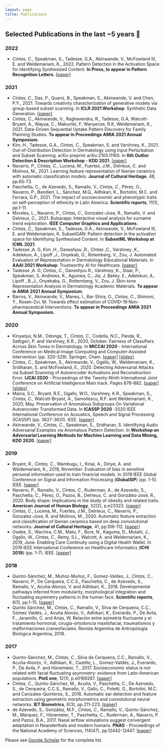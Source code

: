```yaml
---
layout: page
title: Publications
---
```


## Selected Publications in the last ~5 years 📜

### 2022

* *Cintas, C.*, Speakman, S., Tadesse, G.A., Akinwande, V., McFowland III, E. and Weldemariam, K., 2022. Pattern Detection in the Activation Space for Identifying Synthesized Content. **In Press, to appear in Pattern Recognition Letters**. [[paper]](https://arxiv.org/pdf/2105.12479.pdf)

### 2021

* *Cintas, C.*, Das, P., Quanz, B., Speakman, S., Akinwande, V. and Chen, P.Y., 2021. Towards creativity characterization of generative models via group-based subset scanning. In **ICLR 2021 Workshop**: Synthetic Data Generation. [[paper]](https://arxiv.org/pdf/2104.00479.pdf)
* *Cintas, C.*, Akinwande, V., Raghavendra, R., Tadesse, G.A, Walcott-Bryant, A., Wayua, C., Makumbi, F, Wanyenze, R.K, Weldemariam, K., 2021. Data-Driven Sequential Uptake Pattern Discovery for Family Planning Studies. **To appear in Proceedings AMIA 2021 Annual Symposium.**
* Kim, H., Tadesse, G.A., *Cintas, C.*, Speakman, S. and Varshney, K., 2021. Out-of-Distribution Detection in Dermatology using Input Perturbation and Subset Scanning. arXiv preprint arXiv:2105.11160. In **6th Outlier Detection & Description Workshop - KDD 2021**. [[paper]](https://arxiv.org/pdf/2105.11160.pdf)
* Navarro, P., *Cintas, C.*, Lucena, M., Fuertes, J.M., Delrieux, C. and Molinos, M., 2021. Learning feature representation of Iberian ceramics with automatic classification models. **Journal of Cultural Heritage**, 48, pp.65-73.
* Paschetta, C., de Azevedo, S., Ramallo, V., *Cintas, C.*, Pérez, O., Navarro, P., Bandieri, L., Sánchez, M.Q., Adhikari, K., Bortolini, M.C. and Ferrara, G.P., 2021. The impact of socioeconomic and phenotypic traits on self-perception of ethnicity in Latin America. **Scientific reports**, 11(1), pp.1-11.
* Morales, L., Navarro, P., *Cintas, C.*, Gonzalez-Jose, R., Ramallo, V. and Delrieux, C., 2021. Bulsarapp: Interactive visual analysis for surname trend exploration. **IEEE Computer Graphics and Applications**.
* *Cintas, C.*, Speakman, S., Tadesse, G.A., Akinwande, V., McFowland III, E. and Weldemariam, K. SubsetGAN: Pattern detection in the activation space for Identifying Synthesised Content. In **SubsetML Workshop at ICML 2021**.
* Tadesse ,A. G, Kim ,H., Daneshjou ,R., *Cintas ,C.*, Varshney ,K., Adelekun, A., Lipoff ,J., Onyekab, G., Rotemberg, V., Zou, J. Automated Evaluation of Representation in Dermatology Educational Materials. In **AAAI 2021 Workshop**: Trustworthy AI for Healthcare. [[paper]](https://taih20.github.io/papers/11/CameraReady/AAAI_2021_Trustworthy_camera_ready.pdf)
* Tadesse ,A. G, *Cintas, C.*, Daneshjou R., Varshney ,K., Staar, P., Speakman, S. Andrews, K., Agunwa, C., Jia, J. Bailey, E., Adelekun, A., Lipoff , B.,J., Onyekaba, G., Rottemberg, V., Zou, J. Skin-tone Representation Analysis in Dermatology Academic Materials.  **To appear in AMIA 2021 Annual Symposium.**
* Barros, V., Akinwande, V., Manes, I., Bar-Shira, O., *Cintas, C.*, Shimoni, Y., Rosen-Zvi, M. Towards effect estimation of COVID-19 Non-pharmaceutical Interventions. **To appear in Proceedings AMIA 2021 Annual Symposium.**



### 2020

* Kinyanjui, N.M., Odonga, T., *Cintas, C.*, Codella, N.C., Panda, R., Sattigeri, P. and Varshney, K.R., 2020, October. Fairness of Classifiers Across Skin Tones in Dermatology. In **MICCAI 2020** - International Conference on Medical Image Computing and Computer-Assisted Intervention (pp. 320-329). Springer, Cham. [[paper]](https://link.springer.com/chapter/10.1007/978-3-030-59725-2_31) [[slides]](https://github.com/celiacintas/celiacintas.github.io/blob/main/public/slides/2020/MICCAI_presentation__Derma_Fairness.pdf)
* *Cintas, C.*, Speakman, S., Akinwande, V., Ogallo, W., Weldemariam, K., Sridharan, S. and McFowland, E., 2020. Detecting Adversarial Attacks via Subset Scanning of Autoencoder Activations and Reconstruction Error. **IJCAI 2020** - Proceedings of the Twenty-Ninth International Joint Conference on Artificial Intelligence Main track. Pages 876-882. [[paper]](https://www.ijcai.org/Proceedings/2020/0122.pdf)  [[slides]](https://github.com/celiacintas/celiacintas.github.io/blob/main/public/slides/2020/_IJCAI_2020_presentation__AE___Subset.pdf)
* Maina, S.C., Bryant, R.E., Ogallo, W.O., Varshney, K.R., Speakman, S., *Cintas, C.*, Walcott-Bryant, A., Samoilescu, R.F. and Weldemariam, K., 2020, May. Preservation of Anomalous Subgroups On Variational Autoencoder Transformed Data. In **ICASSP 2020** -2020 IEEE International Conference on Acoustics, Speech and Signal Processing (ICASSP) (pp. 3627-3631). IEEE. [[paper]](https://ieeexplore.ieee.org/abstract/document/9054495)
* Akinwande, V., *Cintas, C.*, Speakman, S., Sridharan, S. Identifying Audio Adversarial Examples via Anomalous Pattern Detection. In **Workshop on Adversarial Learning Methods for Machine Learning and Data Mining, KDD 2020**. [[paper]](https://arxiv.org/abs/2002.05463)

### 2019

* Bryant, R., *Cintas, C.*, Wambugu, I., Kinai, A., Diriye, A. and Weldemariam, K., 2019, November. Evaluation of bias in sensitive personal information used to train financial models. In 2019 IEEE Global Conference on Signal and Information Processing (**GlobalSIP**) (pp. 1-5). IEEE. [[paper]](https://ieeexplore.ieee.org/abstract/document/8969527)
* Navarro, P., Ramallo, V., *Cintas, C.*, Ruderman, A., de Azevedo, S., Paschetta, C., Pérez, O., Pazos, B., Delrieux, C. and González‐José, R., 2020. Body shape: Implications in the study of obesity and related traits. **American Journal of Human Biology**, 32(2), p.e23323. [[paper]](https://onlinelibrary.wiley.com/doi/abs/10.1002/ajhb.23323)
* *Cintas, C.*, Lucena, M., Fuertes, J.M., Delrieux, C., Navarro, P., Gonzalez-Jose, R. and Molinos, M., 2020. Automatic feature extraction and classification of Iberian ceramics based on deep convolutional networks. **Journal of Cultural Heritage**, 41, pp.106-112. [[paper]](https://www.sciencedirect.com/science/article/pii/S1296207418307775)
* Osebe, S., Wachira, C.M., Matu, F., Bore, N., Kaguma, D., Mutahi, J., Ogallo, W., *Cintas, C.*, Remy, S.L., Walcott, A. and Weldemariam, K., 2019, June. Enabling Care Continuity using a Digital Health Wallet. In 2019 IEEE International Conference on Healthcare Informatics (**ICHI 2019**) (pp. 1-7). IEEE. [[paper]](https://ieeexplore.ieee.org/abstract/document/8904625)


### 2018 

* Quinto-Sánchez, M., Muñoz-Muñoz, F., Gomez-Valdes, J., *Cintas, C.*, Navarro, P., De Cerqueira, C.C.S., Paschetta, C., de Azevedo, S., Ramallo, V., Acuña-Alonzo, V. and Adhikari, K., 2018. Developmental pathways inferred from modularity, morphological integration and fluctuating asymmetry patterns in the human face. **Scientific reports**, 8(1), pp.1-15. [[paper]](https://www.nature.com/articles/s41598-018-19324-y)
* Quinto Sánchez, M., *Cintas, C.*, Ramallo, V., Silva de Cerqueira, C.C., Gómez Valdés, J., Acuña Alonzo, V., Adhikari, K., Everardo, P., De Ávila, F., Jaramillo, C. and Arias, W. Relación entre asimetría fluctuante y el tratamiento hormonal, cirugía-ortodoncia maxilofacial, traumatismos y malformaciones craneofaciales. Revista Argentina de Antropología Biológica Argentina, 2018.

### 2017

*  Quinto-Sánchez, M., *Cintas, C.*, Silva de Cerqueira, C.C., Ramallo, V., Acuña-Alonzo, V., Adhikari, K., Castillo, L., Gomez-Valdés, J., Everardo, P., De Avila, F. and Hünemeier, T., 2017. Socioeconomic status is not related with facial fluctuating asymmetry: evidence from Latin-American populations. **PloS one**, 12(1), p.e0169287. [[paper]](https://journals.plos.org/plosone/article?id=10.1371/journal.pone.0169287#:~:text=We%20report%20significant%20relationships%20between,statistical%20relationship%20with%20facial%20asymmetry.)
* *Cintas, C.*, Quinto-Sánchez, M., Acuña, V., Paschetta, C., De Azevedo, S., de Cerqueira, C.C.S., Ramallo, V., Gallo, C., Poletti, G., Bortolini, M.C. and Canizales-Quinteros, S., 2016. Automatic ear detection and feature extraction using geometric morphometrics and convolutional neural networks. **IET Biometrics**, 6(3), pp.211-223. [[paper]](https://digital-library.theiet.org/content/journals/10.1049/iet-bmt.2016.0002)
* de Azevedo, S., González, M.F., *Cintas, C.*, Ramallo, V., Quinto-Sánchez, M., Márquez, F., Hünemeier, T., Paschetta, C., Ruderman, A., Navarro, P. and Pazos, B.A., 2017. Nasal airflow simulations suggest convergent adaptation in Neanderthals and modern humans. **PNAS** - Proceedings of the National Academy of Sciences, 114(47), pp.12442-12447. [[paper]](https://www.pnas.org/content/114/47/12442.short)

Please see [Google Scholar](https://scholar.google.com/citations?hl=en&user=7C8_pL4AAAAJ&view_op=list_works) for the complete list.
